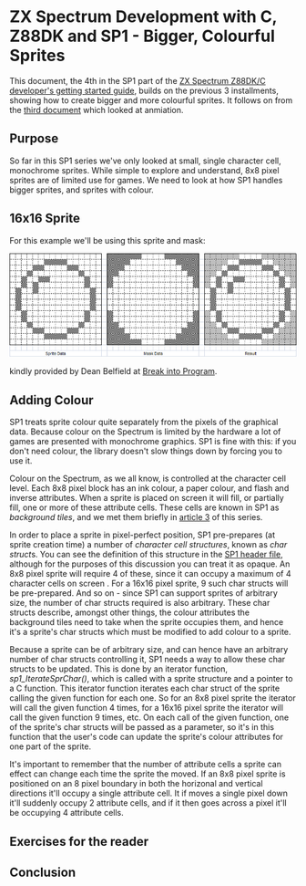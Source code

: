# ZX Spectrum Development with C, Z88DK and SP1 - Bigger, Colourful Sprites

This document, the 4th in the SP1 part of the [ZX Spectrum Z88DK/C developer's
getting started
guide](https://github.com/z88dk/z88dk/blob/master/doc/ZXSpectrumZSDCCnewlib_GettingStartedGuide.md),
builds on the previous 3 installments, showing how to create bigger and more
colourful sprites. It follows on from the [third
document](https://github.com/z88dk/z88dk/blob/master/doc/ZXSpectrumZSDCCnewlib_SP1_03_AnimatedSprite.md)
which looked at anmiation.

## Purpose

So far in this SP1 series we've only looked at small, single character cell,
monochrome sprites. While simple to explore and understand, 8x8 pixel sprites
are of limited use for games. We need to look at how SP1 handles bigger sprites,
and sprites with colour.

## 16x16 Sprite

For this example we'll be using this sprite and mask:

![alt text](images/sprite_mask_example.png "Sprite mask example")

kindly provided by Dean Belfield at [Break into Program](http://www.breakintoprogram.co.uk/).


## Adding Colour

SP1 treats sprite colour quite separately from the pixels of the graphical
data. Because colour on the Spectrum is limited by the hardware a lot of games
are presented with monochrome graphics. SP1 is fine with this: if you don't need
colour, the library doesn't slow things down by forcing you to use it.

Colour on the Spectrum, as we all know, is controlled at the character cell
level. Each 8x8 pixel block has an ink colour, a paper colour, and flash and
inverse attributes. When a sprite is placed on screen it will fill, or partially
fill, one or more of these attribute cells. These cells are known in SP1 as
*background tiles*, and we met them briefly in [article 3]() of this series.

In order to place a sprite in pixel-perfect position, SP1 pre-prepares (at
sprite creation time) a number of *character cell structures*, known as *char
struct*s. You can see the definition of this structure in the [SP1 header
file](), although for the purposes of this discussion you can treat it as
opaque. An 8x8 pixel sprite will require 4 of these, since it can occupy a
maximum of 4 character cells on screen . For a 16x16 pixel sprite, 9 such char
structs will be pre-prepared. And so on - since SP1 can support sprites of
arbitrary size, the number of char structs required is also arbitrary. These
char structs describe, amongst other things, the colour attributes the
background tiles need to take when the sprite occupies them, and hence it's a
sprite's char structs which must be modified to add colour to a sprite.

Because a sprite can be of arbitrary size, and can hence have an arbitrary
number of char structs controlling it, SP1 needs a way to allow these char
structs to be updated. This is done by an iterator function,
*sp1_IterateSprChar()*, which is called with a sprite structure and a pointer to
a C function. This iterator function iterates each char struct of the sprite
calling the given function for each one. So for an 8x8 pixel sprite the iterator
will call the given function 4 times, for a 16x16 pixel sprite the iterator will
call the given function 9 times, etc. On each call of the given function, one of
the sprite's char structs will be passed as a parameter, so it's in this
function that the user's code can update the sprite's colour attributes for one
part of the sprite.




It's important to remember that the
number of attribute cells a sprite can effect can change each time the sprite
the moved. If an 8x8 pixel sprite is positioned on an 8 pixel boundary in both
the horizonal and vertical directions it'll occupy a single attribute cell. It
if moves a single pixel down it'll suddenly occupy 2 attribute cells, and if it
then goes across a pixel it'll be occupying 4 attribute cells.

## Exercises for the reader


## Conclusion

